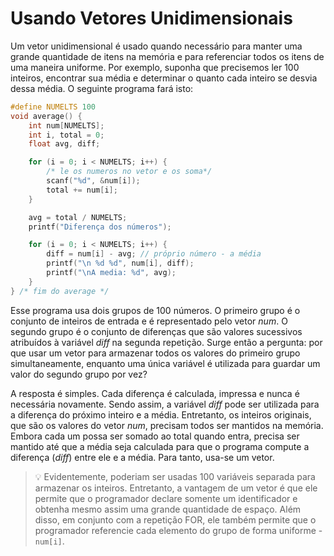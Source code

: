 # Usando Vetores Unidimensionais

Um vetor unidimensional é usado quando necessário para manter uma grande quantidade de itens na memória e para referenciar todos os itens de uma maneira uniforme. Por exemplo, suponha que precisemos ler 100 inteiros, encontrar sua média e determinar o quanto cada inteiro se desvia dessa média. O seguinte programa fará isto:

```C
#define NUMELTS 100
void average() {
    int num[NUMELTS];
    int i, total = 0;
    float avg, diff;

    for (i = 0; i < NUMELTS; i++) {
        /* le os numeros no vetor e os soma*/
        scanf("%d", &num[i]);
        total += num[i];
    }

    avg = total / NUMELTS;
    printf("Diferença dos números");

    for (i = 0; i < NUMELTS; i++) {
        diff = num[i] - avg; // próprio número - a média
        printf("\n %d %d", num[i], diff);
        printf("\nA media: %d", avg);
    }
} /* fim do average */
```

Esse programa usa dois grupos de 100 números. O primeiro grupo é o conjunto de inteiros de entrada e é representado pelo vetor _num_. O segundo grupo é o conjunto de diferenças que são valores sucessivos atribuídos à variável _diff_ na segunda repetição. Surge então a pergunta: por que usar um vetor para armazenar todos os valores do primeiro grupo simultaneamente, enquanto uma única variável é utilizada para guardar um valor do segundo grupo por vez?

A resposta é simples. Cada diferença é calculada, impressa e nunca é necessária novamente. Sendo assim, a variável _diff_ pode ser utilizada para a diferença do próximo inteiro e a média. Entretanto, os inteiros originais, que são os valores do vetor _num_, precisam todos ser mantidos na memória. Embora cada um possa ser somado ao total quando entra, precisa ser mantido até que a média seja calculada para que o programa compute a diferença (_diff_) entre ele e a média. Para tanto, usa-se um vetor.

> 💡 Evidentemente, poderiam ser usadas 100 variáveis separada para armazenar os inteiros. Entretanto, a vantagem de um vetor é que ele permite que o programador declare somente um identificador e obtenha mesmo assim uma grande quantidade de espaço. Além disso, em conjunto com a repetição FOR, ele também permite que o programador referencie cada elemento do grupo de forma uniforme - `num[i]`.

